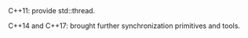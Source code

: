## 

C++11: provide std::thread.

C++14 and C++17: brought further synchronization primitives and tools.
